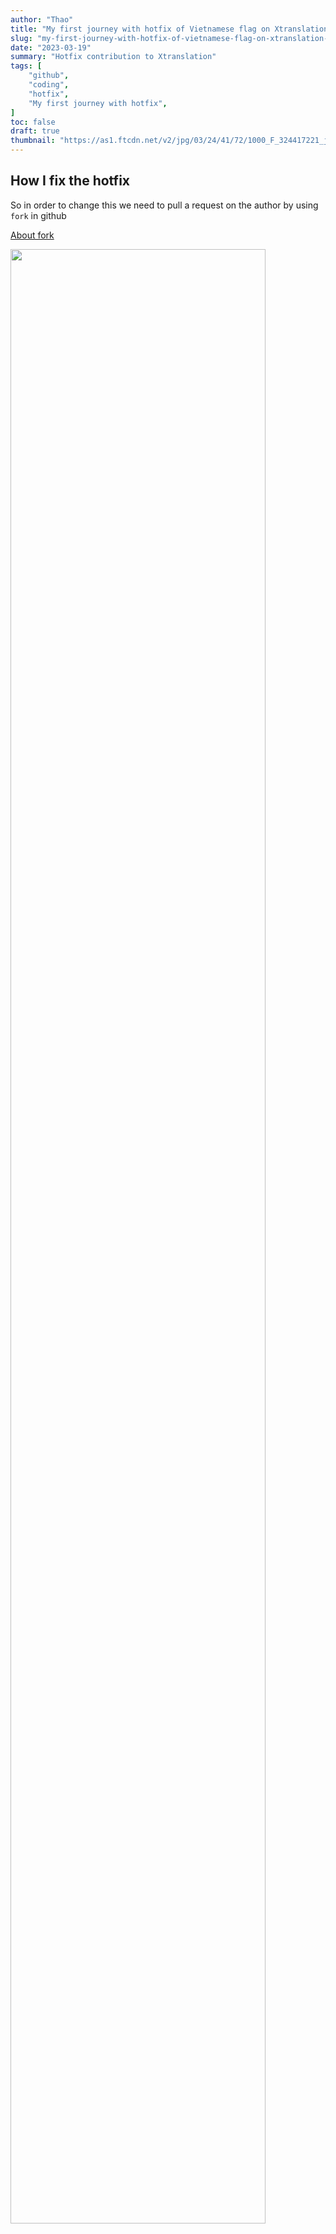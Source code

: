 ```yaml
---
author: "Thao"
title: "My first journey with hotfix of Vietnamese flag on Xtranslation CHAP.2"
slug: "my-first-journey-with-hotfix-of-vietnamese-flag-on-xtranslation-chap.2"
date: "2023-03-19"
summary: "Hotfix contribution to Xtranslation"
tags: [
    "github",
    "coding",
    "hotfix",
    "My first journey with hotfix",
]
toc: false
draft: true
thumbnail: "https://as1.ftcdn.net/v2/jpg/03/24/41/72/1000_F_324417221_j6iz3BDId0KtlYO99Zv8yCCXmVNkLUbu.jpg"
---
```


## How I fix the hotfix

So in order to change this we need to pull a request on the author by using `fork` in github

[About fork](https://docs.github.com/en/pull-requests/collaborating-with-pull-requests/working-with-forks/about-forks)

<img src="/hotfix-img/github-fork.png" width="90%"/>

